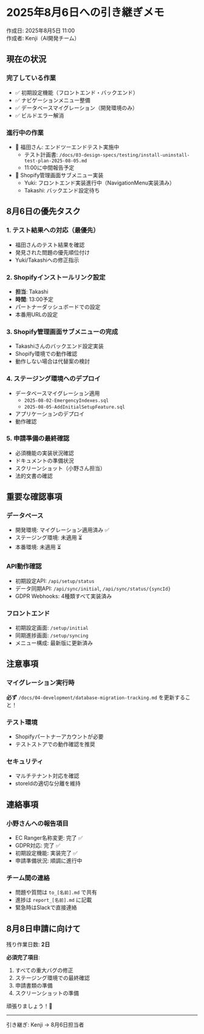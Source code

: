 # 2025年8月6日への引き継ぎメモ

作成日: 2025年8月5日 11:00  
作成者: Kenji（AI開発チーム）

## 現在の状況

### 完了している作業
- ✅ 初期設定機能（フロントエンド・バックエンド）
- ✅ ナビゲーションメニュー整備
- ✅ データベースマイグレーション（開発環境のみ）
- ✅ ビルドエラー解消

### 進行中の作業
- 🔄 福田さん: エンドツーエンドテスト実施中
  - テスト計画書: `/docs/03-design-specs/testing/install-uninstall-test-plan-2025-08-05.md`
  - 11:00に中間報告予定
- 🔄 Shopify管理画面サブメニュー実装
  - Yuki: フロントエンド実装進行中（NavigationMenu実装済み）
  - Takashi: バックエンド設定待ち

## 8月6日の優先タスク

### 1. テスト結果への対応（最優先）
- 福田さんのテスト結果を確認
- 発見された問題の優先順位付け
- Yuki/Takashiへの修正指示

### 2. Shopifyインストールリンク設定
- **担当**: Takashi
- **時間**: 13:00予定
- パートナーダッシュボードでの設定
- 本番用URLの設定

### 3. Shopify管理画面サブメニューの完成
- Takashiさんのバックエンド設定実装
- Shopify環境での動作確認
- 動作しない場合は代替案の検討

### 4. ステージング環境へのデプロイ
- データベースマイグレーション適用
  - `2025-08-02-EmergencyIndexes.sql`
  - `2025-08-05-AddInitialSetupFeature.sql`
- アプリケーションのデプロイ
- 動作確認

### 5. 申請準備の最終確認
- 必須機能の実装状況確認
- ドキュメントの準備状況
- スクリーンショット（小野さん担当）
- 法的文書の確認

## 重要な確認事項

### データベース
- 開発環境: マイグレーション適用済み ✅
- ステージング環境: 未適用 ⏳
- 本番環境: 未適用 ⏳

### API動作確認
- 初期設定API: `/api/setup/status`
- データ同期API: `/api/sync/initial`, `/api/sync/status/{syncId}`
- GDPR Webhooks: 4種類すべて実装済み

### フロントエンド
- 初期設定画面: `/setup/initial`
- 同期進捗画面: `/setup/syncing`
- メニュー構成: 最新版に更新済み

## 注意事項

### マイグレーション実行時
**必ず** `/docs/04-development/database-migration-tracking.md` を更新すること！

### テスト環境
- Shopifyパートナーアカウントが必要
- テストストアでの動作確認を推奨

### セキュリティ
- マルチテナント対応を確認
- storeIdの適切な分離を維持

## 連絡事項

### 小野さんへの報告項目
- EC Ranger名称変更: 完了 ✅
- GDPR対応: 完了 ✅
- 初期設定機能: 実装完了 ✅
- 申請準備状況: 順調に進行中

### チーム間の連絡
- 問題や質問は `to_[名前].md` で共有
- 進捗は `report_[名前].md` に記載
- 緊急時はSlackで直接連絡

## 8月8日申請に向けて

残り作業日数: **2日**

**必須完了項目**:
1. すべての重大バグの修正
2. ステージング環境での最終確認
3. 申請書類の準備
4. スクリーンショットの準備

頑張りましょう！🚀

---

引き継ぎ: Kenji → 8月6日担当者
